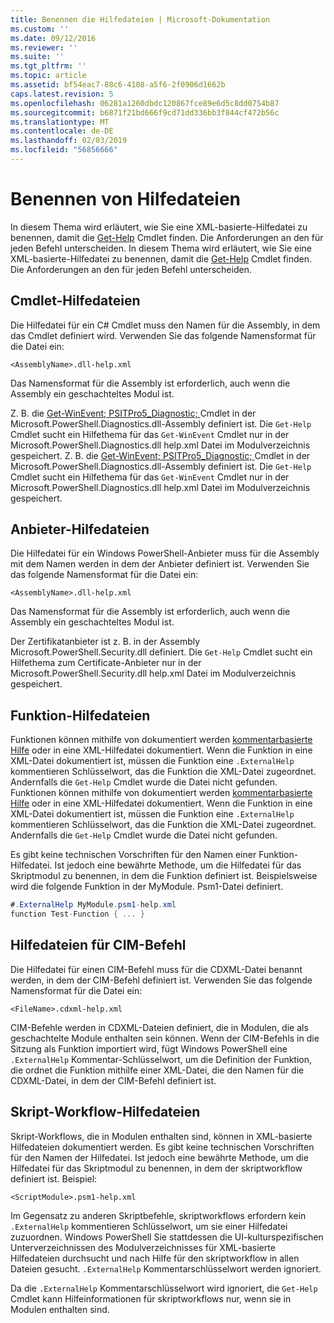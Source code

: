```yaml
---
title: Benennen die Hilfedateien | Microsoft-Dokumentation
ms.custom: ''
ms.date: 09/12/2016
ms.reviewer: ''
ms.suite: ''
ms.tgt_pltfrm: ''
ms.topic: article
ms.assetid: bf54eac7-88c6-4108-a5f6-2f0906d1662b
caps.latest.revision: 5
ms.openlocfilehash: 06281a1260dbdc120867fce89e6d5c8dd0754b87
ms.sourcegitcommit: b6871f21bd666f9cd71dd336bb3f844cf472b56c
ms.translationtype: MT
ms.contentlocale: de-DE
ms.lasthandoff: 02/03/2019
ms.locfileid: "56856666"
---
```

# <a name="naming-help-files"></a>Benennen von Hilfedateien

In diesem Thema wird erläutert, wie Sie eine XML-basierte-Hilfedatei zu benennen, damit die [Get-Help](/powershell/module/Microsoft.PowerShell.Core/Get-Help) Cmdlet finden. Die Anforderungen an den für jeden Befehl unterscheiden.
In diesem Thema wird erläutert, wie Sie eine XML-basierte-Hilfedatei zu benennen, damit die [Get-Help](/powershell/module/Microsoft.PowerShell.Core/Get-Help) Cmdlet finden. Die Anforderungen an den für jeden Befehl unterscheiden.

## <a name="cmdlet-help-files"></a>Cmdlet-Hilfedateien

Die Hilfedatei für ein C# Cmdlet muss den Namen für die Assembly, in dem das Cmdlet definiert wird. Verwenden Sie das folgende Namensformat für die Datei ein:

```
<AssemblyName>.dll-help.xml
```

Das Namensformat für die Assembly ist erforderlich, auch wenn die Assembly ein geschachteltes Modul ist.

Z. B. die [Get-WinEvent; PSITPro5_Diagnostic; ](/powershell/module/Microsoft.PowerShell.Diagnostics/Get-WinEvent) Cmdlet in der Microsoft.PowerShell.Diagnostics.dll-Assembly definiert ist. Die `Get-Help` Cmdlet sucht ein Hilfethema für das `Get-WinEvent` Cmdlet nur in der Microsoft.PowerShell.Diagnostics.dll help.xml Datei im Modulverzeichnis gespeichert.
Z. B. die [Get-WinEvent; PSITPro5_Diagnostic; ](/powershell/module/Microsoft.PowerShell.Diagnostics/Get-WinEvent) Cmdlet in der Microsoft.PowerShell.Diagnostics.dll-Assembly definiert ist. Die `Get-Help` Cmdlet sucht ein Hilfethema für das `Get-WinEvent` Cmdlet nur in der Microsoft.PowerShell.Diagnostics.dll help.xml Datei im Modulverzeichnis gespeichert.

## <a name="provider-help-files"></a>Anbieter-Hilfedateien

Die Hilfedatei für ein Windows PowerShell-Anbieter muss für die Assembly mit dem Namen werden in dem der Anbieter definiert ist. Verwenden Sie das folgende Namensformat für die Datei ein:

```
<AssemblyName>.dll-help.xml
```

Das Namensformat für die Assembly ist erforderlich, auch wenn die Assembly ein geschachteltes Modul ist.

Der Zertifikatanbieter ist z. B. in der Assembly Microsoft.PowerShell.Security.dll definiert. Die `Get-Help` Cmdlet sucht ein Hilfethema zum Certificate-Anbieter nur in der Microsoft.PowerShell.Security.dll help.xml Datei im Modulverzeichnis gespeichert.

## <a name="function-help-files"></a>Funktion-Hilfedateien

Funktionen können mithilfe von dokumentiert werden [kommentarbasierte Hilfe](/powershell/module/microsoft.powershell.core/about/about_comment_based_help) oder in eine XML-Hilfedatei dokumentiert. Wenn die Funktion in eine XML-Datei dokumentiert ist, müssen die Funktion eine `.ExternalHelp` kommentieren Schlüsselwort, das die Funktion die XML-Datei zugeordnet. Andernfalls die `Get-Help` Cmdlet wurde die Datei nicht gefunden.
Funktionen können mithilfe von dokumentiert werden [kommentarbasierte Hilfe](/powershell/module/microsoft.powershell.core/about/about_comment_based_help) oder in eine XML-Hilfedatei dokumentiert. Wenn die Funktion in eine XML-Datei dokumentiert ist, müssen die Funktion eine `.ExternalHelp` kommentieren Schlüsselwort, das die Funktion die XML-Datei zugeordnet. Andernfalls die `Get-Help` Cmdlet wurde die Datei nicht gefunden.

Es gibt keine technischen Vorschriften für den Namen einer Funktion-Hilfedatei. Ist jedoch eine bewährte Methode, um die Hilfedatei für das Skriptmodul zu benennen, in dem die Funktion definiert ist. Beispielsweise wird die folgende Funktion in der MyModule. Psm1-Datei definiert.

```csharp
#.ExternalHelp MyModule.psm1-help.xml
function Test-Function { ... }
```

## <a name="cim-command-help-files"></a>Hilfedateien für CIM-Befehl

Die Hilfedatei für einen CIM-Befehl muss für die CDXML-Datei benannt werden, in dem der CIM-Befehl definiert ist. Verwenden Sie das folgende Namensformat für die Datei ein:

```
<FileName>.cdxml-help.xml
```

CIM-Befehle werden in CDXML-Dateien definiert, die in Modulen, die als geschachtelte Module enthalten sein können. Wenn der CIM-Befehls in die Sitzung als Funktion importiert wird, fügt Windows PowerShell eine `.ExternalHelp` Kommentar-Schlüsselwort, um die Definition der Funktion, die ordnet die Funktion mithilfe einer XML-Datei, die den Namen für die CDXML-Datei, in dem der CIM-Befehl definiert ist.

## <a name="script-workflow-help-files"></a>Skript-Workflow-Hilfedateien

Skript-Workflows, die in Modulen enthalten sind, können in XML-basierte Hilfedateien dokumentiert werden. Es gibt keine technischen Vorschriften für den Namen der Hilfedatei. Ist jedoch eine bewährte Methode, um die Hilfedatei für das Skriptmodul zu benennen, in dem der skriptworkflow definiert ist. Beispiel:

```
<ScriptModule>.psm1-help.xml
```

Im Gegensatz zu anderen Skriptbefehle, skriptworkflows erfordern kein `.ExternalHelp` kommentieren Schlüsselwort, um sie einer Hilfedatei zuzuordnen. Windows PowerShell Sie stattdessen die UI-kulturspezifischen Unterverzeichnissen des Modulverzeichnisses für XML-basierte Hilfedateien durchsucht und nach Hilfe für den skriptworkflow in allen Dateien gesucht. `.ExternalHelp` Kommentarschlüsselwort werden ignoriert.

Da die `.ExternalHelp` Kommentarschlüsselwort wird ignoriert, die `Get-Help` Cmdlet kann Hilfeinformationen für skriptworkflows nur, wenn sie in Modulen enthalten sind.